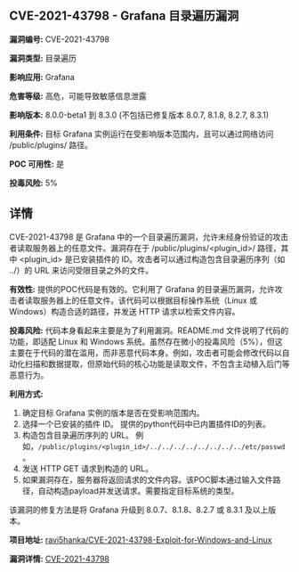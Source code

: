 ## CVE-2021-43798 - Grafana 目录遍历漏洞

**漏洞编号:** CVE-2021-43798

**漏洞类型:** 目录遍历

**影响应用:** Grafana

**危害等级:** 高危，可能导致敏感信息泄露

**影响版本:** 8.0.0-beta1 到 8.3.0 (不包括已修复版本 8.0.7, 8.1.8, 8.2.7, 8.3.1)

**利用条件:** 目标 Grafana 实例运行在受影响版本范围内，且可以通过网络访问 /public/plugins/ 路径。

**POC 可用性:** 是

**投毒风险:** 5%

## 详情

CVE-2021-43798 是 Grafana 中的一个目录遍历漏洞，允许未经身份验证的攻击者读取服务器上的任意文件。漏洞存在于 /public/plugins/<plugin_id>/ 路径，其中 <plugin_id> 是已安装插件的 ID。攻击者可以通过构造包含目录遍历序列（如 ../）的 URL 来访问受限目录之外的文件。

**有效性:** 提供的POC代码是有效的。它利用了 Grafana 的目录遍历漏洞，允许攻击者读取服务器上的任意文件。该代码可以根据目标操作系统（Linux 或 Windows）构造合适的路径，并发送 HTTP 请求以检索文件内容。

**投毒风险:**  代码本身看起来主要是为了利用漏洞。README.md 文件说明了代码的功能，即适配 Linux 和 Windows 系统。虽然存在微小的投毒风险（5%），但这主要在于代码的潜在滥用，而非恶意代码本身。例如，攻击者可能会修改代码以自动化扫描和数据提取，但原始代码的核心功能是读取文件，不包含主动植入后门等恶意行为。

**利用方式:**
1.  确定目标 Grafana 实例的版本是否在受影响范围内。
2.  选择一个已安装的插件 ID。 提供的python代码中已内置插件ID的列表。
3.  构造包含目录遍历序列的 URL。 例如，`/public/plugins/<plugin_id>/../../../../../../../../etc/passwd`。
4.  发送 HTTP GET 请求到构造的 URL。
5.  如果漏洞存在，服务器将返回请求的文件内容。该POC脚本通过输入文件路径，自动构造payload并发送请求。需要指定目标系统的类型。

该漏洞的修复方法是将 Grafana 升级到 8.0.7、8.1.8、8.2.7 或 8.3.1 及以上版本。

**项目地址:** [ravi5hanka/CVE-2021-43798-Exploit-for-Windows-and-Linux](https://github.com/ravi5hanka/CVE-2021-43798-Exploit-for-Windows-and-Linux)

**漏洞详情:** [CVE-2021-43798](https://nvd.nist.gov/vuln/detail/CVE-2021-43798)